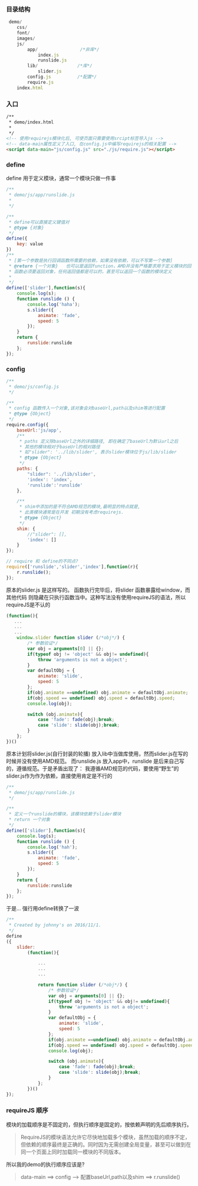 ### 目录结构
```js
 demo/
    css/
    font/
    images/
    js/
        app/                /*非库*/
            index.js
            runslide.js
        lib/               /*库*/
            slider.js
        config.js          /*配置*/
        require.js
    index.html
```

### 入口
```html
/**
 * demo/index.html
 * 
 */
<!-- 使用requirejs模块化后, 可使页面只需要使用srcipt标签导入js -->
<!-- data-main属性定义了入口, 在config.js中编写requirejs的相关配置 -->
<script data-main="js/config.js" src="./js/require.js"></script>
```

### define
define 用于定义模块，通常一个模块只做一件事
```js
/**
 * demo/js/app/runslide.js
 * 
 */

/**
 * define可以直接定义键值对
 * @type {对象}
 */
define({
    key: value
})
/**
 * [第一个参数是执行回调函数所需要的依赖，如果没有依赖，可以不写第一个参数]
 * @return {一个对象}   也可以是返回function，AMD并没有严格要求用于定义模块的回调
 * 函数必须要返回对象，任何返回值都是可以的，甚至可以返回一个函数的模块定义
 * 
 */
define(['slider'],function(s){
    console.log(s);
    function runslide () {
        console.log('haha');
        s.slider({
            animate: 'fade',
            speed: 5
        });
    }
    return {
        runslide:runslide
    };
});
```

### config
```js
/**
 * demo/js/config.js
 */

/**
 * config 函数传入一个对象,该对象会对baseUrl,path以及shim等进行配置
 * @type {Object}
 */
require.config({
    baseUrl:'js/app',
    /**
     * paths 定义除baseUrl之外的详细路径, 即在确定了baseUrl为默认url之后
     * 其他的模块相对于baseUrl的相对路径
     * 如"slider": '../lib/slider', 表示slider模块位于js/lib/slider
     * @type {Object}
     */
    paths: {
        "slider": '../lib/slider',
        'index': 'index',
        'runslide':'runslide'
    },

    /**
     * shim中添加的是不符合AMD规范的模块,最明显的特点就是,
     * 此类模块通常是在开发 初期没有考虑requirejs. 
     * @type {Object}
     */
    shim: {
        //"slider": [],
        'index': []
    }
});

// require 和 define的不同点?
require(['runslide','slider','index'],function(r){
    r.runslide();
});
```



原本的slider.js 是这样写的。 函数执行完毕后，将slider 函数暴露给window，而其他代码
则隐藏在只执行函数当中。这种写法没有使用requireJS的语法，所以requireJS是不认的
```js
(function(){
   ...
   ...
   ...
    window.slider function slider (/*obj*/) {
        /* 参数验证*/
        var obj = arguments[0] || {};
        if(typeof obj != 'object' && obj!= undefined){
            throw 'arguments is not a object';
        }
        var defaultObj = {
            animate: 'slide',
            speed: 5
        };
        if(obj.animate ==undefined) obj.animate = defaultObj.animate;
        if(obj.speed == undefined) obj.speed = defaultObj.speed;
        console.log(obj);

        switch (obj.animate){
            case 'fade': fade(obj);break;
            case 'slide': slide(obj);break;
        }
    };
})()
```


原本计划将slider.js(自行封装的轮播) 放入lib中当做库使用，然而slider.js在写的时候并没有使用AMD规范。
而runslide.js 放入app中，runslide 是后来自己写的，遵循规范。于是矛盾出现了：
我遵循AMD规范的代码，要使用“野生”的slider.js作为作为依赖，直接使用肯定是不行的
```js
/**
 * demo/js/app/runslide.js
 */

/**
 * 定义一个runslide的模块，该模块依赖于slider模块
 * return 一个对象
 */
define(['slider'],function(s){
    console.log(s);
    function runslide () {
        console.log('hah');
        s.slider({
            animate: 'fade',
            speed: 5
        });
    }
    return {
        runslide:runslide
    };
});

```

于是... 强行用define转换了一波
```js
/**
 * Created by johnny's on 2016/11/1.
 */
define
({
    slider:
        (function(){

            ...
            ...
            ...

            return function slider (/*obj*/) {
                /* 参数验证*/
                var obj = arguments[0] || {};
                if(typeof obj != 'object' && obj!= undefined){
                    throw 'arguments is not a object';
                }
                var defaultObj = {
                    animate: 'slide',
                    speed: 5
                };
                if(obj.animate ==undefined) obj.animate = defaultObj.animate;
                if(obj.speed == undefined) obj.speed = defaultObj.speed;
                console.log(obj);

                switch (obj.animate){
                    case 'fade': fade(obj);break;
                    case 'slide': slide(obj);break;
                }
            };
        })()
});

```

### requireJS 顺序
模块的加载顺序是不固定的，但执行顺序是固定的，按依赖声明的先后顺序执行。
>RequireJS的模块语法允许它尽快地加载多个模块，虽然加载的顺序不定，但依赖的顺序最终是正确的。同时因为无需创建全局变量，甚至可以做到在同一个页面上同时加载同一模块的不同版本。

所以我的demo的执行顺序应该是?
> data-main ==> config --> 配置baseUrl,path以及shim ==> r.runslide()